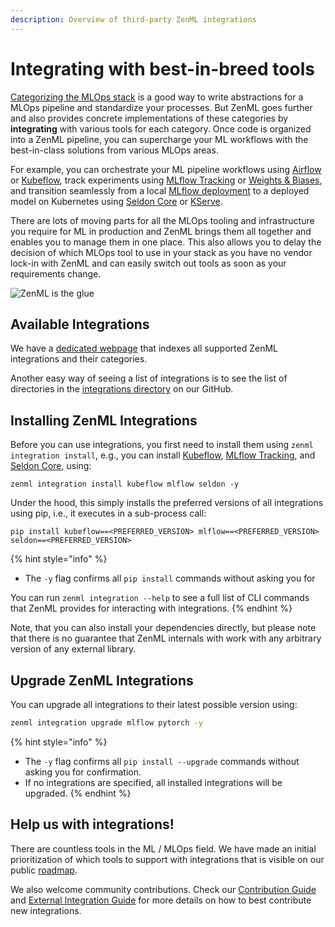 ```yaml
---
description: Overview of third-party ZenML integrations
---
```


# Integrating with best-in-breed tools

[Categorizing the MLOps stack](categories.md) is a good way to write 
abstractions for a MLOps pipeline and standardize your processes. But ZenML
goes further and also provides concrete implementations of these categories 
by **integrating** with various tools for each category. Once code is organized 
into a ZenML pipeline, you can supercharge your ML workflows with the 
best-in-class solutions from various MLOps areas.

For example, you can orchestrate your ML pipeline workflows using
[Airflow](orchestrators/airflow.md) or [Kubeflow](orchestrators/kubeflow.md),
track experiments using [MLflow Tracking](experiment-trackers/mlflow.md) or
[Weights & Biases](experiment-trackers/wandb.md), and transition seamlessly
from a local [MLflow deployment](model-deployers/mlflow.md) to a deployed model
on Kubernetes using [Seldon Core](model-deployers/seldon.md) or 
[KServe](model-deployers/kserve.md).

There are lots of moving parts for all the MLOps tooling and infrastructure you
require for ML in production and ZenML brings them all together and enables you
to manage them in one place. This also allows you to delay the decision of which 
MLOps tool to use in your stack as you have no vendor lock-in with ZenML and 
can easily switch out tools as soon as your requirements change. 

![ZenML is the glue](../../assets/zenml-is-the-glue.jpeg)

## Available Integrations

We have a [dedicated webpage](https://zenml.io/integrations) that indexes all 
supported ZenML integrations and their categories.

Another easy way of seeing a list of integrations is to see the list of 
directories in the [integrations directory](https://github.com/zenml-io/zenml/tree/main/src/zenml/integrations) 
on our GitHub.

## Installing ZenML Integrations

Before you can use integrations, you first need to install them using 
`zenml integration install`, e.g., you can install
[Kubeflow](orchestrators/kubeflow.md),
[MLflow Tracking](experiment-trackers/mlflow.md), 
and [Seldon Core](model-deployers/seldon.md), using:

```
zenml integration install kubeflow mlflow seldon -y
```

Under the hood, this simply installs the preferred versions of all 
integrations using pip, i.e., it executes in a sub-process call:

```
pip install kubeflow==<PREFERRED_VERSION> mlflow==<PREFERRED_VERSION> seldon==<PREFERRED_VERSION>
```

{% hint style="info" %}
* The `-y` flag confirms all `pip install` commands without asking you for

You can run `zenml integration --help` to see a full list of CLI commands that
ZenML provides for interacting with integrations.
{% endhint %}

Note, that you can also install your dependencies directly, but please note that 
there is no guarantee that ZenML internals with work with any arbitrary version 
of any external library.

## Upgrade ZenML Integrations

You can upgrade all integrations to their latest possible version using:

```bash
zenml integration upgrade mlflow pytorch -y
```

{% hint style="info" %}
* The `-y` flag confirms all `pip install --upgrade` commands without asking you
for confirmation.
* If no integrations are specified, all installed integrations will be upgraded.
{% endhint %}

## Help us with integrations!

There are countless tools in the ML / MLOps field. We have made an initial
prioritization of which tools to support with integrations that is visible on 
our public [roadmap](https://zenml.io/roadmap).

We also welcome community contributions. Check our 
[Contribution Guide](../../../old_book/misc/contributing.md) and 
[External Integration Guide](../../../old_book/misc/integrating.md) for more details
on how to best contribute new integrations.
